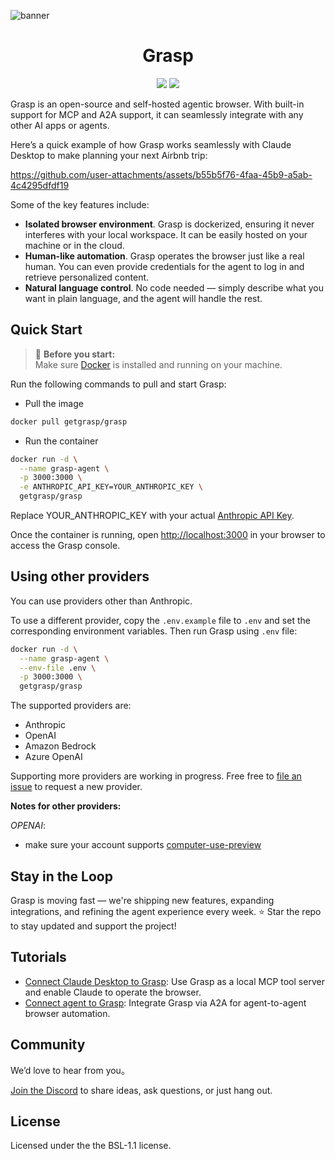 ![banner](https://github.com/user-attachments/assets/6314baa8-4b90-4b0d-ad85-0ef673e2ceca)

<h1 align="center">Grasp</h1>

<p align="center">
  <a href="https://hub.docker.com/r/getgrasp/grasp"><img src="https://img.shields.io/github/actions/workflow/status/aircodelabs/grasp/docker-publish.yml?style=for-the-badge&logo=docker"></a>
  <a href="https://discord.gg/XFqCA9VqWe"><img src="https://img.shields.io/badge/discord%20community-20B2AA?style=for-the-badge&logo=discord"></a>
</p>

Grasp is an open-source and self-hosted agentic browser. With built-in support for MCP and A2A support, it can seamlessly integrate with any other AI apps or agents.

Here’s a quick example of how Grasp works seamlessly with Claude Desktop to make planning your next Airbnb trip:

https://github.com/user-attachments/assets/b55b5f76-4faa-45b9-a5ab-4c4295dfdf19

Some of the key features include:

- **Isolated browser environment**. Grasp is dockerized, ensuring it never interferes with your local workspace. It can be easily hosted on your machine or in the cloud.
- **Human-like automation**. Grasp operates the browser just like a real human. You can even provide credentials for the agent to log in and retrieve personalized content.
- **Natural language control**. No code needed — simply describe what you want in plain language, and the agent will handle the rest.

## Quick Start

> 🐳 **Before you start:**  
> Make sure [Docker](https://www.docker.com/get-started/) is installed and running on your machine.

Run the following commands to pull and start Grasp:

- Pull the image

```sh
docker pull getgrasp/grasp
```

- Run the container

```sh
docker run -d \
  --name grasp-agent \
  -p 3000:3000 \
  -e ANTHROPIC_API_KEY=YOUR_ANTHROPIC_KEY \
  getgrasp/grasp
```

Replace YOUR_ANTHROPIC_KEY with your actual [Anthropic API Key](https://console.anthropic.com/settings/keys).

Once the container is running, open [http://localhost:3000](http://localhost:3000) in your browser to access the Grasp console.

## Using other providers

You can use providers other than Anthropic.

To use a different provider, copy the `.env.example` file to `.env` and set the corresponding environment variables. Then run Grasp using `.env` file:

```sh
docker run -d \
  --name grasp-agent \
  --env-file .env \
  -p 3000:3000 \
  getgrasp/grasp
```

The supported providers are:

- Anthropic
- OpenAI
- Amazon Bedrock
- Azure OpenAI

Supporting more providers are working in progress. Free free to [file an issue](https://github.com/aircodelabs/grasp/issues) to request a new provider.

**Notes for other providers:**

*OPENAI*:


- make sure your account supports [computer-use-preview](https://platform.openai.com/docs/guides/tools-computer-use)

## Stay in the Loop

Grasp is moving fast — we're shipping new features, expanding integrations, and refining the agent experience every week.
⭐ Star the repo to stay updated and support the project!

## Tutorials

- [Connect Claude Desktop to Grasp](./docs/tutorials/mcp-claude-desktop.md): Use Grasp as a local MCP tool server and enable Claude to operate the browser.
- [Connect agent to Grasp](./docs/tutorials/a2a-agent.md): Integrate Grasp via A2A for agent-to-agent browser automation.

## Community

We’d love to hear from you。

[Join the Discord](https://discord.gg/XFqCA9VqWe) to share ideas, ask questions, or just hang out.

## License

Licensed under the the BSL-1.1 license.
